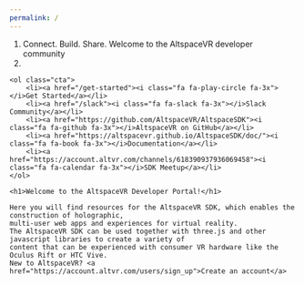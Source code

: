 ```yaml
---
permalink: /
---
```


<div class="centered">
    <ol class="banner">
        <li class="motto animated fadeOut">
            <span id="motto-1" class="motto-word animated fadeIn">Connect.</span>
            <span id="motto-2" class="motto-word animated fadeIn">Build.</span>
            <span id="motto-3" class="motto-word animated fadeIn">Share.</span>
            <span id="motto-4" class="motto-phrase animated fadeInDown">Welcome to the AltspaceVR developer community</span>
        </li>
        <li class="reel-container">
            <div id="reel" class="hidden"></div>
            <script src="https://www.youtube.com/iframe_api"></script>
            <script src="assets/js/youtube-background.js"></script>
        </li>
    </ol>

    <ol class="cta">
        <li><a href="/get-started"><i class="fa fa-play-circle fa-3x"></i>Get Started</a></li>
        <li><a href="/slack"><i class="fa fa-slack fa-3x"></i>Slack Community</a></li>
        <li><a href="https://github.com/AltspaceVR/AltspaceSDK"><i class="fa fa-github fa-3x"></i>AltspaceVR on GitHub</a></li>
        <li><a href="https://altspacevr.github.io/AltspaceSDK/doc/"><i class="fa fa-book fa-3x"></i>Documentation</a></li>
        <li><a href="https://account.altvr.com/channels/618390937936069458"><i class="fa fa-calendar fa-3x"></i>SDK Meetup</a></li>
    </ol>

    <h1>Welcome to the AltspaceVR Developer Portal!</h1>

    Here you will find resources for the AltspaceVR SDK, which enables the construction of holographic,
    multi-user web apps and experiences for virtual reality.
    The AltspaceVR SDK can be used together with three.js and other javascript libraries to create a variety of
    content that can be experienced with consumer VR hardware like the Oculus Rift or HTC Vive.
    New to AltspaceVR? <a href="https://account.altvr.com/users/sign_up">Create an account</a>
</div>
